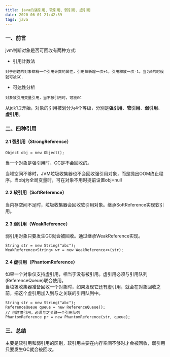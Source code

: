 ```yaml
---
title: java的强引用、软引用、弱引用、虚引用
date: 2020-06-01 21:42:59
tags: java
---
```

### 一、前言
   jvm判断对象是否可回收有两种方式:
   * 引用计数法
   
    对于创建的对象都有一个引用计数的属性，引用每新增一次+1，引用释放一次-1。当为0的时候就可被GC.
    
   <!--more-->
   * 可达性分析
   
    对象被引用变量引用，当不被引用时，可被GC
 
 从jdk1.2开始，对象的引用被划分为4个等级，分别是**强引用**、**软引用**、**弱引用**、**虚引用**。    

### 二、四种引用
   #### 2.1 强引用（StrongReference）
    Object obj = new Object();
   当一个对象是强引用时，GC是不会回收的。
   
   当堆空间不够时，JVM垃圾收集器也不会回收强引用对象，而是抛出OOM终止程序。当obj为全局变量时，可在对象不用时提前设置obj=null
   #### 2.2 软引用（SoftReference）
   当内存空间不足时，垃圾收集器会回收软引用对象。继承SoftReference实现软引用。
   
   #### 2.3 弱引用（WeakReference）
   弱引用对象只要发生GC就会被回收。通过继承WeakReference实现。
   
    String str = new String("abc");
    WeakReference<String> wr = new WeakReference<>(str);
   
   #### 2.4 虚引用（PhantomReference）
   如果一个对象仅支持虚引用，相当于没有被引用。虚引用必须与引用队列(ReferenceQueue)联合使用。\
   当垃圾收集器准备回收一个对象时，如果发现它还有虚引用，就会在对象回收之前，把这个虚引用加入到与之关联的引用队列中。
   
    String str = new String("abc");
    ReferenceQueue queue = new ReferenceQueue();
    // 创建虚引用，必须与之关联一个引用队列
    PhantomReference pr = new PhantomReference(str, queue);
   
### 三、总结
   主要是软引用和弱引用的区别，软引用主要在内存空间不够时才会被回收，弱引用只要发生GC就会被回收。